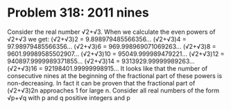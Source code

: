 # Problem 318: 2011 nines
Consider the real number √2+√3. When we calculate the even powers of
√2+√3 we get: (√2+√3)2 = 9.898979485566356... (√2+√3)4 =
97.98979485566356... (√2+√3)6 = 969.998969071069263... (√2+√3)8 =
9601.99989585502907... (√2+√3)10 = 95049.999989479221... (√2+√3)12 =
940897.9999989371855... (√2+√3)14 = 9313929.99999989263... (√2+√3)16 =
92198401.99999998915... It looks like that the number of consecutive
nines at the beginning of the fractional part of these powers is
non-decreasing. In fact it can be proven that the fractional part of
(√2+√3)2n approaches 1 for large n. Consider all real numbers of the
form √p+√q with p and q positive integers and p
